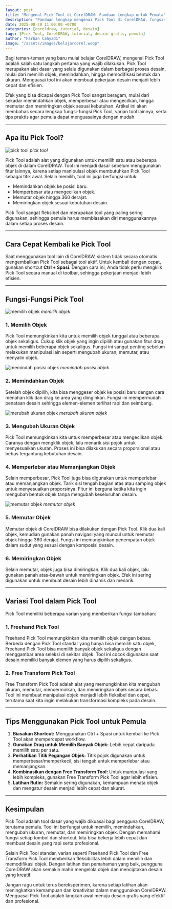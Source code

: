 ```yaml
---
layout: post
title: "Mengenal Pick Tool di CorelDRAW: Panduan Lengkap untuk Pemula"
description: "Panduan lengkap mengenai Pick Tool di CorelDRAW, fungsi-fungsinya, variasi tool, dan tips praktis untuk pemula agar lebih cepat menguasai desain grafis."
date: 2025-08-20 11:00:00 +0700
categories: [coreldraw, tutorial, desain]
tags: [Pick Tool, CorelDRAW, tutorial, desain grafis, pemula]
author: "Farhan Cahyadi"
image: "/assets/images/belajarcorel.webp"
---
```


Bagi teman-teman yang baru mulai belajar CorelDRAW, mengenal Pick Tool adalah salah satu langkah pertama yang wajib dilakukan. Pick Tool merupakan alat dasar yang selalu digunakan dalam berbagai proses desain, mulai dari memilih objek, memindahkan, hingga memodifikasi bentuk dan ukuran. Menguasai tool ini akan membuat pekerjaan desain menjadi lebih cepat dan efisien.

Efek yang bisa dicapai dengan Pick Tool sangat beragam, mulai dari sekadar memindahkan objek, memperbesar atau mengecilkan, hingga memutar dan memiringkan objek sesuai kebutuhan. Artikel ini akan membahas secara lengkap fungsi-fungsi Pick Tool, varian tool lainnya, serta tips praktis agar pemula dapat menguasainya dengan mudah.

---

## Apa itu Pick Tool?

![pick tool](https://blogger.googleusercontent.com/img/a/AVvXsEjdRGh-jxuCTnVp_TNw8IVIElT6q4XdxWl6dB6hcSMt-tJD9-ry5d0hXePOH4qjBTdqP7FOSBiX1ZfQXJYb-yDBOv84AACXDJQiCYBcJrY-YDq1mXeGmNBGAXuc9hgA5SGUWU90A699e_MihzMo8BUSsvZZObHtdvj9v2p7D-VKwRXi5KSCnLCYh-elqHHI=w640-h350)
*pick tool*

Pick Tool adalah alat yang digunakan untuk memilih satu atau beberapa objek di dalam CorelDRAW. Tool ini menjadi dasar sebelum menggunakan fitur lainnya, karena setiap manipulasi objek membutuhkan Pick Tool sebagai titik awal. Selain memilih, tool ini juga berfungsi untuk:

- Memindahkan objek ke posisi baru.  
- Memperbesar atau mengecilkan objek.  
- Memutar objek hingga 360 derajat.  
- Memiringkan objek sesuai kebutuhan desain.  

Pick Tool sangat fleksibel dan merupakan tool yang paling sering digunakan, sehingga pemula harus membiasakan diri menggunakannya dalam setiap proses desain.

---

## Cara Cepat Kembali ke Pick Tool

Saat menggunakan tool lain di CorelDRAW, sistem tidak secara otomatis mengembalikan Pick Tool sebagai tool aktif. Untuk kembali dengan cepat, gunakan shortcut **Ctrl + Spasi**. Dengan cara ini, Anda tidak perlu mengklik Pick Tool secara manual di toolbar, sehingga pekerjaan menjadi lebih efisien.

---

## Fungsi-Fungsi Pick Tool

![memilih objek](https://blogger.googleusercontent.com/img/a/AVvXsEhIXGb39qZYeKRtPrbZ6UG6UNGA74wsAgJ2yJlu_zOBuQf7gZsMSu6pgxsh5Vy6Ar328nTFiu6lSei5qJIHbGlljRRtYPe4EFPy6f8eCREpRMThvWjy1bqEEyUPau1ZUkCTzlhDFFFxkVfw8RLmijWWHlSfwX4PpDITynSs6chP-Iykf1Egul0gS0z5gXN0=w640-h436)
*memilih objek*

### 1. Memilih Objek
Pick Tool memungkinkan kita untuk memilih objek tunggal atau beberapa objek sekaligus. Cukup klik objek yang ingin dipilih atau gunakan fitur drag untuk memilih beberapa objek sekaligus. Fungsi ini sangat penting sebelum melakukan manipulasi lain seperti mengubah ukuran, memutar, atau menyalin objek.

![memindah posisi objek](https://blogger.googleusercontent.com/img/a/AVvXsEh9_RgYVmR94K-zRa626cg3CzpHzbHXwqksikjoyMOUh347ndrzoh7qV7HCsmkKMI7KlSNgwUWA-lQWQgoP6503oqdud_fFcnsYY5vqN1sKaK_Vy0YcTDgreCpiMyQYMSI7-CDbxhkOmPaY7VdEMOSOuA2ceMv0Psq99xgMIs_bCEGsVstxj__VeApspx3H=w640-h398)
*memindah posisi objek*

### 2. Memindahkan Objek
Setelah objek dipilih, kita bisa menggeser objek ke posisi baru dengan cara menahan klik dan drag ke area yang diinginkan. Fungsi ini mempermudah penataan desain sehingga elemen-elemen terlihat rapi dan seimbang.

![merubah ukuran objek](https://blogger.googleusercontent.com/img/a/AVvXsEjp0VUtJc-jG26hyxbSUFDnUQ2nW1ZVqXc_iKRyTksCWDhg07LRNSymvR9ckYRCtRjxOvtVpg064sfASDCHSJDYhtrquLYtUIdmEi2HnuDnrOkz42Zvf8I8OQs6BDJsSvOWuoW-KAw-9_tplGnvo1OGf-S1-AoF0dFkSg65wyzpKiDfId5UkoN92UN-lIbM=w640-h418)
*merubah ukuran objek*

### 3. Mengubah Ukuran Objek
Pick Tool memungkinkan kita untuk memperbesar atau mengecilkan objek. Caranya dengan mengklik objek, lalu menarik sisi pojok untuk menyesuaikan ukuran. Proses ini bisa dilakukan secara proporsional atau bebas tergantung kebutuhan desain.

### 4. Memperlebar atau Memanjangkan Objek
Selain memperbesar, Pick Tool juga bisa digunakan untuk memperlebar atau memanjangkan objek. Tarik sisi tengah bagian atas atau samping objek untuk menyesuaikan proporsinya. Fitur ini berguna ketika kita ingin mengubah bentuk objek tanpa mengubah keseluruhan desain.

![memutar objek](https://blogger.googleusercontent.com/img/a/AVvXsEhPc0uvQVhkfjq9Ibqlry-SAP7HHsgl0FcYqVhFVkC9n-cZLNNnQ8g6esvFPElsz2Sc1tGCUQKC5tTtn6N-haZ_y1l-x74JcfflULTVKOe7gCGn1pMoXq1Faq43667zgg-kz9FBXJoOQtrSJlvj8oMW75o4lq-hwS8WkwH2KQGpxg2ZRNK9J-PTJwjbwtak=w640-h398)
*memutar objek*

### 5. Memutar Objek
Memutar objek di CorelDRAW bisa dilakukan dengan Pick Tool. Klik dua kali objek, kemudian gunakan panah navigasi yang muncul untuk memutar objek hingga 360 derajat. Fungsi ini memungkinkan penempatan objek dalam sudut yang sesuai dengan komposisi desain.

### 6. Memiringkan Objek
Selain memutar, objek juga bisa dimiringkan. Klik dua kali objek, lalu gunakan panah atas-bawah untuk memiringkan objek. Efek ini sering digunakan untuk membuat desain lebih dinamis dan menarik.

---

## Variasi Tool dalam Pick Tool

Pick Tool memiliki beberapa varian yang memberikan fungsi tambahan:

### 1. Freehand Pick Tool
Freehand Pick Tool memungkinkan kita memilih objek dengan bebas. Berbeda dengan Pick Tool standar yang hanya bisa memilih satu objek, Freehand Pick Tool bisa memilih banyak objek sekaligus dengan menggambar area seleksi di sekitar objek. Tool ini cocok digunakan saat desain memiliki banyak elemen yang harus dipilih sekaligus.

### 2. Free Transform Pick Tool
Free Transform Pick Tool adalah alat yang memungkinkan kita mengubah ukuran, memutar, mencerminkan, dan memiringkan objek secara bebas. Tool ini membuat manipulasi objek menjadi lebih fleksibel dan cepat, terutama saat kita ingin melakukan transformasi kompleks pada desain.

---

## Tips Menggunakan Pick Tool untuk Pemula

1. **Biasakan Shortcut:** Menggunakan Ctrl + Spasi untuk kembali ke Pick Tool akan mempercepat workflow.  
2. **Gunakan Drag untuk Memilih Banyak Objek:** Lebih cepat daripada memilih satu per satu.  
3. **Perhatikan Titik Pegangan Objek:** Titik pojok digunakan untuk memperbesar/memperkecil, sisi tengah untuk memperlebar atau memanjangkan.  
4. **Kombinasikan dengan Free Transform Tool:** Untuk manipulasi yang lebih kompleks, gunakan Free Transform Pick Tool agar lebih efisien.  
5. **Latihan Rutin:** Semakin sering digunakan, kemampuan menata objek dan mengatur desain menjadi lebih cepat dan akurat.

---

## Kesimpulan

Pick Tool adalah tool dasar yang wajib dikuasai bagi pengguna CorelDRAW, terutama pemula. Tool ini berfungsi untuk memilih, memindahkan, mengubah ukuran, memutar, dan memiringkan objek. Dengan memahami fungsi setiap tombol dan shortcut, kita bisa bekerja lebih cepat dan membuat desain yang rapi serta profesional.

Selain Pick Tool standar, varian seperti Freehand Pick Tool dan Free Transform Pick Tool memberikan fleksibilitas lebih dalam memilih dan memodifikasi objek. Dengan latihan dan pemahaman yang baik, pengguna CorelDRAW akan semakin mahir mengelola objek dan menciptakan desain yang kreatif.

Jangan ragu untuk terus bereksperimen, karena setiap latihan akan meningkatkan kemampuan dan kreativitas dalam menggunakan CorelDRAW. Menguasai Pick Tool adalah langkah awal menuju desain grafis yang efektif dan profesional.
